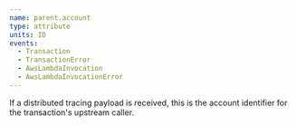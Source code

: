 ```yaml
---
name: parent.account
type: attribute
units: ID
events:
  - Transaction
  - TransactionError
  - AwsLambdaInvocation
  - AwsLambdaInvocationError
---
```


If a distributed tracing payload is received, this is the account identifier for the transaction's upstream caller.